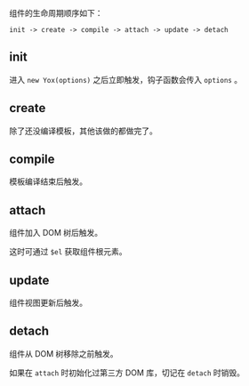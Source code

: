 组件的生命周期顺序如下：

```
init -> create -> compile -> attach -> update -> detach
```

## init

进入 `new Yox(options)` 之后立即触发，钩子函数会传入 `options` 。

## create

除了还没编译模板，其他该做的都做完了。

## compile

模板编译结束后触发。

## attach

组件加入 DOM 树后触发。

这时可通过 `$el` 获取组件根元素。

## update

组件视图更新后触发。

## detach

组件从 DOM 树移除之前触发。

如果在 `attach` 时初始化过第三方 DOM 库，切记在 `detach` 时销毁。

